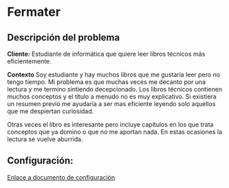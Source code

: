 # Fermater

## Descripción del problema

**Cliente:** Estudiante de informática que quiere leer libros técnicos más eficientemente.

**Contexto** Soy estudiante y hay muchos libros que me gustaría leer pero no tengo tiempo. Mi problema es que muchas veces me decanto por una lectura y me termino sintiendo decepcionado. Los libros técnicos contienen muchos conceptos y el título a menudo no es muy explicativo. Si existiera un resumen previo me ayudaría a ser mas eficiente leyendo solo aquellos que me despiertan curiosidad.

Otras veces el libro es interesante pero incluye capítulos en los que trata conceptos que ya domino o que no me aportan nada. En estas ocasiones la lectura se vuelve aburrida.


## Configuración:
[Enlace a documento de configuración](./documentos_extra/docs-objetivo-0.md)

